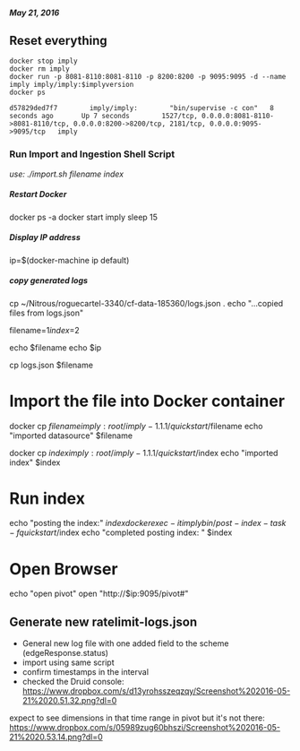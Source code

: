 ##### May 21, 2016

## Reset everything
```
docker stop imply
docker rm imply
docker run -p 8081-8110:8081-8110 -p 8200:8200 -p 9095:9095 -d --name imply imply/imply:$implyversion
docker ps
```

```
d57829ded7f7        imply/imply:        "bin/supervise -c con"   8 seconds ago       Up 7 seconds        1527/tcp, 0.0.0.0:8081-8110->8081-8110/tcp, 0.0.0.0:8200->8200/tcp, 2181/tcp, 0.0.0.0:9095->9095/tcp   imply
```

### Run Import and Ingestion Shell Script
*use: ./import.sh filename index*

##### Restart Docker
docker ps -a
docker start imply
sleep 15

##### Display IP address
ip=$(docker-machine ip default)

##### copy generated logs
cp ~/Nitrous/roguecartel-3340/cf-data-185360/logs.json .
echo "...copied files from logs.json"

filename=$1
index=$2

echo $filename
echo $ip

cp logs.json $filename

# Import the file into Docker container
docker cp $filename imply:root/imply-1.1.1/quickstart/$filename
echo "imported datasource"  $filename

docker cp $index imply:root/imply-1.1.1/quickstart/$index
echo "imported index" $index

# Run index
echo "posting the index:" $index
docker exec -it imply bin/post-index-task -f quickstart/$index
echo "completed posting index: " $index

# Open Browser

echo "open pivot"
open "http://$ip:9095/pivot#"

## Generate new ratelimit-logs.json
* General new log file with one added field to the scheme (edgeResponse.status)
* import using same script
* confirm timestamps in the interval
* checked the Druid console: https://www.dropbox.com/s/d13yrohsszeqzqy/Screenshot%202016-05-21%2020.51.32.png?dl=0



expect to see dimensions in that time range in pivot but it's not there:
https://www.dropbox.com/s/05989zug60bhszi/Screenshot%202016-05-21%2020.53.14.png?dl=0



